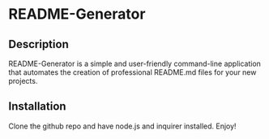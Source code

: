 # README-Generator

## Description
README-Generator is a simple and user-friendly command-line application that automates the creation of professional README.md files for your new projects. 

## Installation 
Clone the github repo and have node.js and inquirer installed. Enjoy!
